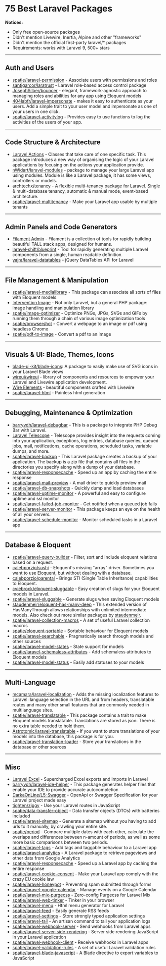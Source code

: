 # 75 Best Laravel Packages

**Notices:**

- Only free open-source packages
- Didn't mention Livewire, Inertia, Alpine and other "frameworks"
- Didn't mention the official first-party laravel/* packages
- Requirements: works with Laravel 9, 500+ stars


- - - - -

## Auth and Users

- [spatie/laravel-permission](https://github.com/spatie/laravel-permission) - Associate users with permissions and roles
- [santigarcor/laratrust](https://laratrust.santigarcor.me/) - Laravel role-based access control package
- [JosephSilber/bouncer](https://github.com/JosephSilber/bouncer) - elegant, framework-agnostic approach to managing roles and abilities for any app using Eloquent models
- [404labfr/laravel-impersonate](https://github.com/404labfr/laravel-impersonate) - makes it easy to authenticate as your users. Add a simple trait to your user model and impersonate as one of your users in one click.
- [spatie/laravel-activitylog](https://github.com/spatie/laravel-activitylog) - Provides easy to use functions to log the activities of the users of your app.

- - - - -

## Code Structure & Architecture

- [Laravel Actions](https://laravelactions.com/) - Classes that take care of one specific task. This package introduces a new way of organising the logic of your Laravel applications by focusing on the actions your application provide.
- [nWidart/laravel-modules](https://github.com/nWidart/laravel-modules) - package to manage your large Laravel app using modules. Module is like a Laravel package, it has some views, controllers or models.
- [archtechx/tenancy](https://tenancyforlaravel.com/) - A flexible multi-tenancy package for Laravel. Single & multi-database tenancy, automatic & manual mode, event-based architecture.
- [spatie/laravel-multitenancy](https://github.com/spatie/laravel-multitenancy) - Make your Laravel app usable by multiple tenants

- - - - -

## Admin Panels and Code Generators

- [Filament Admin](https://filamentphp.com/) - Filament is a collection of tools for rapidly building beautiful TALL stack apps, designed for humans.
- [laravel-shift/blueprint](https://github.com/laravel-shift/blueprint) - Tool for rapidly generating multiple Laravel components from a single, human readable definition.
- [yajra/laravel-datatables](https://github.com/yajra/laravel-datatables) - jQuery DataTables API for Laravel


- - - - -

## File Management & Manipulation

- [spatie/laravel-medialibrary](https://github.com/spatie/laravel-medialibrary) - This package can associate all sorts of files with Eloquent models
- [Intervention Image](https://image.intervention.io/v2) - Not only Laravel, but a general PHP package: image handling and manipulation library
- [spatie/image-optimizer](https://github.com/spatie/image-optimizer) - Optimize PNGs, JPGs, SVGs and GIFs by running them through a chain of various image optimization tools
- [spatie/browsershot](https://github.com/spatie/browsershot) - Convert a webpage to an image or pdf using headless Chrome
- [spatie/pdf-to-image](https://github.com/spatie/pdf-to-image) - Convert a pdf to an image

- - - - -

## Visuals & UI: Blade, Themes, Icons

- [blade-ui-kit/blade-icons](https://github.com/blade-ui-kit/blade-icons): A package to easily make use of SVG icons in your Laravel Blade views
- [wireui/wireui](https://github.com/wireui/wireui) - library of components and resources to empower your Laravel and Livewire application development.
- [Wire Elements](https://wire-elements.dev/) - beautiful components crafted with Livewire
- [spatie/laravel-html](https://github.com/spatie/laravel-html) - Painless html generation

- - - - -

## Debugging, Maintenance & Optimization

- [barryvdh/laravel-debugbar](https://github.com/barryvdh/laravel-debugbar) - This is a package to integrate PHP Debug Bar with Laravel.
- [Laravel Telescope](https://laravel.com/docs/9.x/telescope) - Telescope provides insight into the requests coming into your application, exceptions, log entries, database queries, queued jobs, mail, notifications, cache operations, scheduled tasks, variable dumps, and more.
- [spatie/laravel-backup](https://github.com/spatie/laravel-backup) - This Laravel package creates a backup of your application. The backup is a zip file that contains all files in the directories you specify along with a dump of your database.
- [spatie/laravel-responsecache](https://github.com/spatie/laravel-responsecache) - Speed up an app by caching the entire response
- [spatie/laravel-mail-preview](https://github.com/spatie/laravel-mail-preview) - A mail driver to quickly preview mail
- [spatie/laravel-db-snapshots](https://github.com/spatie/laravel-db-snapshots) - Quickly dump and load databases
- [spatie/laravel-uptime-monitor](https://github.com/spatie/laravel-uptime-monitor) - A powerful and easy to configure uptime and ssl monitor
- [spatie/laravel-failed-job-monitor](https://github.com/spatie/laravel-failed-job-monitor) - Get notified when a queued job fails
- [spatie/laravel-server-monitor](https://github.com/spatie/laravel-server-monitor) - This package keeps an eye on the health of all your servers.
- [spatie/laravel-schedule-monitor](https://github.com/spatie/laravel-schedule-monitor) - Monitor scheduled tasks in a Laravel app

- - - - -

## Database & Eloquent

- [spatie/laravel-query-builder](https://github.com/spatie/laravel-query-builder) - Filter, sort and include eloquent relations based on a request.
- [calebporzio/sushi](https://github.com/calebporzio/sushi) - Eloquent's missing "array" driver. Sometimes you want to use Eloquent, but without dealing with a database.
- [calebporzio/parental](https://github.com/calebporzio/parental) - Brings STI (Single Table Inheritance) capabilities to Eloquent.
- [cviebrock/eloquent-sluggable](https://github.com/cviebrock/eloquent-sluggable) - Easy creation of slugs for your Eloquent models in Laravel.
- [spatie/laravel-sluggable](https://github.com/spatie/laravel-sluggable) - Generate slugs when saving Eloquent models
- [staudenmeir/eloquent-has-many-deep](https://github.com/staudenmeir/eloquent-has-many-deep) - This extended version of HasManyThrough allows relationships with unlimited intermediate models. Also check out more similar packages by [staudenmeir](https://github.com/staudenmeir).
- [spatie/laravel-collection-macros](https://github.com/spatie/laravel-collection-macros) - A set of useful Laravel collection macros
- [spatie/eloquent-sortable](https://github.com/spatie/eloquent-sortable) - Sortable behaviour for Eloquent models
- [spatie/laravel-searchable](https://github.com/spatie/laravel-searchable) - Pragmatically search through models and other sources
- [spatie/laravel-model-states](https://github.com/spatie/laravel-model-states) - State support for models
- [spatie/laravel-schemaless-attributes](https://github.com/spatie/laravel-schemaless-attributes) - Add schemaless attributes to Eloquent models
- [spatie/laravel-model-status](https://github.com/spatie/laravel-model-status) - Easily add statuses to your models

- - - - -

## Multi-Language

- [mcamara/laravel-localization](https://github.com/mcamara/laravel-localization) - Adds the missing localization features to Laravel: language selection in the URL and from headers, translatable routes and many other small features that are commonly needed in multilanguage sites.
- [spatie/laravel-translatable](https://github.com/spatie/laravel-translatable) - This package contains a trait to make Eloquent models translatable. Translations are stored as json. There is no extra table needed to hold them.
- [Astrotomic/laravel-translatable](https://github.com/Astrotomic/laravel-translatable) - If you want to store translations of your models into the database, this package is for you.
- [spatie/laravel-translation-loader](https://github.com/spatie/laravel-translation-loader) - Store your translations in the database or other sources

- - - - -

## Misc

- [Laravel Excel](https://laravel-excel.com/) - Supercharged Excel exports and imports in Laravel
- [barryvdh/laravel-ide-helper](https://github.com/barryvdh/laravel-ide-helper) - This package generates helper files that enable your IDE to provide accurate autocompletion 
- [DarkaOnLine/L5-Swagger](https://github.com/DarkaOnLine/L5-Swagger) - OpenApi or Swagger Specification for your Laravel project made easy
- [tighten/ziggy](https://github.com/tighten/ziggy) - Use your Laravel routes in JavaScript
- [spatie/data-transfer-object](https://github.com/spatie/data-transfer-object) - Data transfer objects (DTOs) with batteries included
- [spatie/laravel-sitemap](https://github.com/spatie/laravel-sitemap) - Generate a sitemap without you having to add urls to it manually, by crawling your entire site.
- [spatie/period](https://github.com/spatie/period) - Compare multiple dates with each other, calculate the overlaps and differences between n-amount of periods, as well as some more basic comparisons between two periods.
- [spatie/laravel-tags](https://github.com/spatie/laravel-tags) - Add tags and taggable behaviour to a Laravel app
- [spatie/laravel-analytics](https://github.com/spatie/laravel-analytics) - A Laravel package to retrieve pageviews and other data from Google Analytics
- [spatie/laravel-responsecache](https://github.com/spatie/laravel-responsecache) - Speed up a Laravel app by caching the entire response
- [spatie/laravel-cookie-consent](https://github.com/spatie/laravel-cookie-consent) - Make your Laravel app comply with the crazy EU cookie law
- [spatie/laravel-honeypot](https://github.com/spatie/laravel-honeypot) - Preventing spam submitted through forms
- [spatie/laravel-google-calendar](https://github.com/spatie/laravel-google-calendar) - Manage events on a Google Calendar
- [spatie/laravel-mix-purgecss](https://github.com/spatie/laravel-mix-purgecss) - Zero-config Purgecss for Laravel Mix
- [spatie/laravel-web-tinker](https://github.com/spatie/laravel-web-tinker) - Tinker in your browser
- [spatie/laravel-menu](https://github.com/spatie/laravel-menu) - Html menu generator for Laravel
- [spatie/laravel-feed](https://github.com/spatie/laravel-feed) - Easily generate RSS feeds
- [spatie/laravel-settings](https://github.com/spatie/laravel-settings) - Store strongly typed application settings
- [spatie/laravel-tail](https://github.com/spatie/laravel-tail) - An artisan command to tail your application logs
- [spatie/laravel-webhook-server](https://github.com/spatie/laravel-webhook-server) - Send webhooks from Laravel apps
- [spatie/laravel-server-side-rendering](https://github.com/spatie/laravel-server-side-rendering) - Server side rendering JavaScript in your Laravel application
- [spatie/laravel-webhook-client](https://github.com/spatie/laravel-webhook-client) - Receive webhooks in Laravel apps
- [spatie/laravel-validation-rules](https://github.com/spatie/laravel-validation-rules) - A set of useful Laravel validation rules
- [spatie/laravel-blade-javascript](https://github.com/spatie/laravel-blade-javascript) - A Blade directive to export variables to JavaScript
